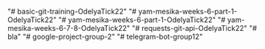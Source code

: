 "# basic-git-training-OdelyaTick22" 
"# yam-mesika-weeks-6-part-1-OdelyaTick22" 
"# yam-mesika-weeks-6-part-1-OdelyaTick22" 
"# yam-mesika-weeks-6-7-8-OdelyaTick22" 
"# requests-git-api-OdelyaTick22" 
"# bla" 
"# google-project-group-2" 
"# telegram-bot-group12" 
